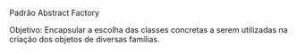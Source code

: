 Padrão Abstract Factory

Objetivo: Encapsular a escolha das classes concretas a serem utilizadas na criação dos objetos de diversas famílias.
